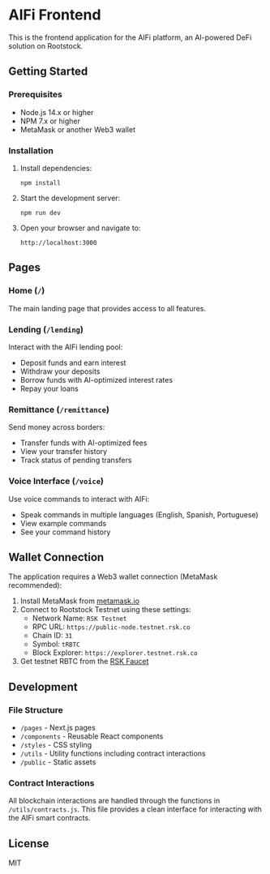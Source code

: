 # AIFi Frontend

This is the frontend application for the AIFi platform, an AI-powered DeFi solution on Rootstock.

## Getting Started

### Prerequisites

- Node.js 14.x or higher
- NPM 7.x or higher
- MetaMask or another Web3 wallet

### Installation

1. Install dependencies:
   ```
   npm install
   ```

2. Start the development server:
   ```
   npm run dev
   ```

3. Open your browser and navigate to:
   ```
   http://localhost:3000
   ```

## Pages

### Home (`/`)
The main landing page that provides access to all features.

### Lending (`/lending`)
Interact with the AIFi lending pool:
- Deposit funds and earn interest
- Withdraw your deposits
- Borrow funds with AI-optimized interest rates
- Repay your loans

### Remittance (`/remittance`)
Send money across borders:
- Transfer funds with AI-optimized fees
- View your transfer history
- Track status of pending transfers

### Voice Interface (`/voice`)
Use voice commands to interact with AIFi:
- Speak commands in multiple languages (English, Spanish, Portuguese)
- View example commands
- See your command history

## Wallet Connection

The application requires a Web3 wallet connection (MetaMask recommended):
1. Install MetaMask from [metamask.io](https://metamask.io/)
2. Connect to Rootstock Testnet using these settings:
   - Network Name: `RSK Testnet`
   - RPC URL: `https://public-node.testnet.rsk.co`
   - Chain ID: `31`
   - Symbol: `tRBTC`
   - Block Explorer: `https://explorer.testnet.rsk.co`
3. Get testnet RBTC from the [RSK Faucet](https://faucet.rsk.co/)

## Development

### File Structure

- `/pages` - Next.js pages
- `/components` - Reusable React components
- `/styles` - CSS styling
- `/utils` - Utility functions including contract interactions
- `/public` - Static assets

### Contract Interactions

All blockchain interactions are handled through the functions in `/utils/contracts.js`. This file provides a clean interface for interacting with the AIFi smart contracts.

## License

MIT 